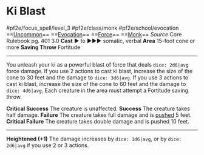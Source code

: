 # Ki Blast
#pf2e/focus_spell/level_3 #pf2e/class/monk #pf2e/school/evocation 
==[Uncommon](Uncommon.md)== ==[Evocation](Evocation.md)== ==[Force](Force.md)== ==[Monk](Monk.md)==
*Source* Core Rulebook pg. 401 3.0
**Cast** ► to ►►► somatic, verbal
**Area** 15-foot cone or more
**Saving Throw** Fortitude

---
You unleash your ki as a powerful blast of force that deals `dice: 2d6|avg` force damage. If you use 2 actions to cast ki blast, increase the size of the cone to 30 feet and the damage to `dice: 3d6|avg`. If you use 3 actions to cast ki blast, increase the size of the cone to 60 feet and the damage to `dice: 4d6|avg`. Each creature in the area must attempt a Fortitude saving throw.

**Critical Success** The creature is unaffected.
**Success** The creature takes half damage.
**Failure** The creature takes full damage and is [pushed](Forced%20Movement.md) 5 feet.
**Critical Failure** The creature takes double damage and is pushed 10 feet.

<hr>

**Heightened (+1)** The damage increases by `dice: 1d6|avg`, or by `dice: 2d6|avg` if you use 2 or 3 actions.